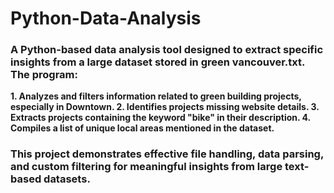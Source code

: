 # Python-Data-Analysis
### A Python-based data analysis tool designed to extract specific insights from a large dataset stored in green vancouver.txt. The program:
**1. Analyzes and filters information related to green building projects, especially in Downtown.
2. Identifies projects missing website details.
3. Extracts projects containing the keyword "bike" in their description.
4. Compiles a list of unique local areas mentioned in the dataset.**

### This project demonstrates effective file handling, data parsing, and custom filtering for meaningful insights from large text-based datasets.
